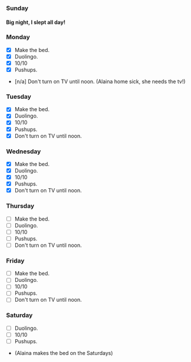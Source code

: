 ### Sunday

#### Big night, I slept all day!

### Monday

- [x] Make the bed.
- [x] Duolingo.
- [x] 10/10
- [x] Pushups.
- [n/a] Don't turn on TV until noon. (Alaina home sick, she needs the tv!)

### Tuesday

- [x] Make the bed.
- [x] Duolingo.
- [x] 10/10
- [x] Pushups.
- [x] Don't turn on TV until noon.

### Wednesday

- [x] Make the bed.
- [x] Duolingo.
- [x] 10/10
- [x] Pushups.
- [x] Don't turn on TV until noon.

### Thursday

- [ ] Make the bed.
- [ ] Duolingo.
- [ ] 10/10
- [ ] Pushups.
- [ ] Don't turn on TV until noon.

### Friday

- [ ] Make the bed.
- [ ] Duolingo.
- [ ] 10/10
- [ ] Pushups.
- [ ] Don't turn on TV until noon.

### Saturday

- [ ] Duolingo.
- [ ] 10/10
- [ ] Pushups.
- (Alaina makes the bed on the Saturdays)